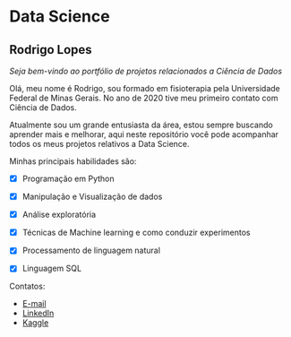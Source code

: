 # Data Science

## Rodrigo Lopes

_Seja bem-vindo ao portfólio de projetos relacionados a Ciência de Dados_

Olá, meu nome é Rodrigo, sou formado em fisioterapia pela Universidade Federal de Minas Gerais. No ano de 2020 tive meu primeiro contato com Ciência de Dados.

Atualmente sou um grande entusiasta da área, estou sempre buscando aprender mais e melhorar, aqui neste repositório você pode acompanhar todos os meus projetos relativos a Data Science.

Minhas principais habilidades são:

- [x] Programação em Python
- [x] Manipulação e Visualização de dados
- [x] Análise exploratória
- [x] Técnicas de Machine learning e como conduzir experimentos
- [x] Processamento de linguagem natural
- [x] Linguagem SQL


Contatos:
- [E-mail](rodrigolopes_07@hotmail.com)
- [LinkedIn](www.linkedin.com/in/rodrigo-lopes-0aa31685)
- [Kaggle](https://www.kaggle.com/rolancerlaux)
